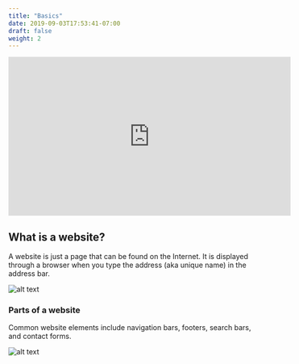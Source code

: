 ```yaml
---
title: "Basics"
date: 2019-09-03T17:53:41-07:00
draft: false
weight: 2
---
```


<p style="text-align: center;"><iframe width="560" height="315" src="https://www.youtube.com/embed/dSShCrgRMwY" title="YouTube video player" frameborder="0" allow="accelerometer; autoplay; clipboard-write; encrypted-media; gyroscope; picture-in-picture" allowfullscreen></iframe></p>

## What is a website?

A website is just a page that can be found on the Internet. It is displayed through a browser when you type the address (aka unique name) in the address bar.

![alt text](https://1mtvya.dm.files.1drv.com/y4mqBcdQfTi7DP7Pk8U1Yu86e9ObVoogX4E9bB_jcTLAm5HVJpHgKWm6xeBpo_22xqLBgUwewOMcGKwEKFp9LHgFGgIcA2E-7W1XWmFqR3fkD04AQXAZFMxZxJdqqBlPvqrIs7rh_XEJRwpQc0eoRTERgI2gIJ_yR6jlCjz5Xer_oLWcVGTo12DUg-WTB5jM77hz4nbHirbMyufs6NQ60EIrg?width=660&height=521&cropmode=none "web browser graphic")

### Parts of a website

Common website elements include navigation bars, footers, search bars, and contact forms.

![alt text](../media/website-parts.PNG "elements of a website on spotify") 